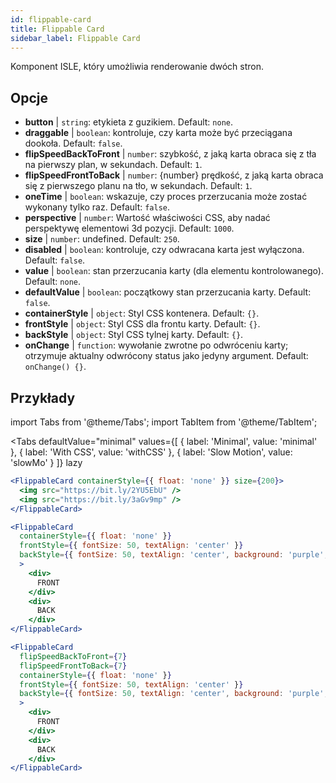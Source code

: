 ```yaml
---
id: flippable-card 
title: Flippable Card
sidebar_label: Flippable Card
---
```


Komponent ISLE, który umożliwia renderowanie dwóch stron.

## Opcje

* __button__ | `string`: etykieta z guzikiem. Default: `none`.
* __draggable__ | `boolean`: kontroluje, czy karta może być przeciągana dookoła. Default: `false`.
* __flipSpeedBackToFront__ | `number`: szybkość, z jaką karta obraca się z tła na pierwszy plan, w sekundach. Default: `1`.
* __flipSpeedFrontToBack__ | `number`: {number} prędkość, z jaką karta obraca się z pierwszego planu na tło, w sekundach. Default: `1`.
* __oneTime__ | `boolean`: wskazuje, czy proces przerzucania może zostać wykonany tylko raz. Default: `false`.
* __perspective__ | `number`: Wartość właściwości CSS, aby nadać perspektywę elementowi 3d pozycji. Default: `1000`.
* __size__ | `number`: undefined. Default: `250`.
* __disabled__ | `boolean`: kontroluje, czy odwracana karta jest wyłączona. Default: `false`.
* __value__ | `boolean`: stan przerzucania karty (dla elementu kontrolowanego). Default: `none`.
* __defaultValue__ | `boolean`: początkowy stan przerzucania karty. Default: `false`.
* __containerStyle__ | `object`: Styl CSS kontenera. Default: `{}`.
* __frontStyle__ | `object`: Styl CSS dla frontu karty. Default: `{}`.
* __backStyle__ | `object`: Styl CSS tylnej karty. Default: `{}`.
* __onChange__ | `function`: wywołanie zwrotne po odwróceniu karty; otrzymuje aktualny odwrócony status jako jedyny argument. Default: `onChange() {}`.


## Przykłady

import Tabs from '@theme/Tabs';
import TabItem from '@theme/TabItem';

<Tabs
    defaultValue="minimal"
    values={[
        { label: 'Minimal', value: 'minimal' },
        { label: 'With CSS', value: 'withCSS' },
        { label: 'Slow Motion', value: 'slowMo' }
    ]}
    lazy
>

<TabItem value="minimal">

```jsx live
<FlippableCard containerStyle={{ float: 'none' }} size={200}>
  <img src="https://bit.ly/2YU5EbU" />
  <img src="https://bit.ly/3aGv9mp" />
</FlippableCard>
```

</TabItem>

<TabItem value="withCSS">

```jsx live
<FlippableCard 
  containerStyle={{ float: 'none' }} 
  frontStyle={{ fontSize: 50, textAlign: 'center' }} 
  backStyle={{ fontSize: 50, textAlign: 'center', background: 'purple', color: 'white' }} 
  >
    <div>
      FRONT
    </div>
    <div>
      BACK
    </div>
</FlippableCard>
```

</TabItem>

<TabItem value="slowMo">

```jsx live
<FlippableCard 
  flipSpeedBackToFront={7} 
  flipSpeedFrontToBack={7}   
  containerStyle={{ float: 'none' }} 
  frontStyle={{ fontSize: 50, textAlign: 'center' }} 
  backStyle={{ fontSize: 50, textAlign: 'center', background: 'purple', color: 'white' }} 
  >
    <div>
      FRONT
    </div>
    <div>
      BACK
    </div>
</FlippableCard>
```

</TabItem>

</Tabs>
